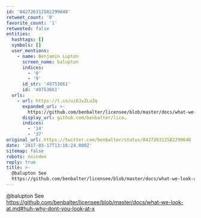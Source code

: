 ```yaml
---
id: '842726312582299648'
retweet_count: '0'
favorite_count: '1'
retweeted: false
entities:
  hashtags: []
  symbols: []
  user_mentions:
    - name: Benjamin Lupton
      screen_name: balupton
      indices:
        - '0'
        - '9'
      id_str: '49753661'
      id: '49753661'
  urls:
    - url: https://t.co/ui6JvZLuZq
      expanded_url: >-
        https://github.com/benbalter/licensee/blob/master/docs/what-we-look-at.md#huh-why-dont-you-look-at-x
      display_url: github.com/benbalter/lice…
      indices:
        - '14'
        - '37'
original_url: https://twitter.com/benbalter/status/842726312582299648
date: '2017-03-17T13:16:24.000Z'
sitemap: false
robots: noindex
reply: true
title: >-
  @balupton See
  https://github.com/benbalter/licensee/blob/master/docs/what-we-look-at.md#huh-why-dont-you-look-at-x
---
```


@balupton See https://github.com/benbalter/licensee/blob/master/docs/what-we-look-at.md#huh-why-dont-you-look-at-x